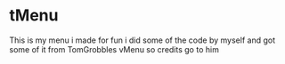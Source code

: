 # tMenu
This is my menu i made for fun i did some of the code by myself and got some of it from TomGrobbles vMenu so credits go to him
